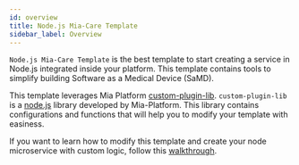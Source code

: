 ```yaml
---
id: overview
title: Node.js Mia-Care Template
sidebar_label: Overview
---
```


<!--
WARNING: this file was automatically generated by Mia-Platform Doc Aggregator.
DO NOT MODIFY IT BY HAND.
Instead, modify the source file and run the aggregator to regenerate this file.
-->

`Node.js Mia-Care Template` is the best template to start creating a service in Node.js integrated inside your platform. This template contains tools to simplify building Software as a Medical Device (SaMD).

This template leverages Mia Platform [custom-plugin-lib][custom-plugin-lib].
`custom-plugin-lib` is a [node.js][node.js] library developed by Mia-Platform. This library contains configurations and functions that will help you to modify your template with easiness.

If you want to learn how to modify this template and create your node microservice with custom logic, follow this [walkthrough][walkthrough].


[custom-plugin-lib]: https://github.com/mia-platform/custom-plugin-lib
[node.js]: https://nodejs.org/en/

[walkthrough]: ./20_walkthrough.md
